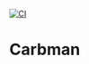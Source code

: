 [![CI](https://github.com/pikesley/carbman/actions/workflows/ci.yaml/badge.svg)](https://github.com/pikesley/carbman/actions/workflows/ci.yaml)

# Carbman
